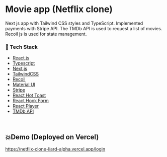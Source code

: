 # Movie app (Netflix clone)

Next js app with Tailwind CSS styles and TypeScript. Implemented payments 
with Stripe API.  The TMDb API is used to request a list of movies. Recoil js is used for state 
management.

### :space_invader: Tech Stack


  <ul>
    <li><a href="https://reactjs.org/">React.js</a></li>
    <li><a href="https://#/">Typescript</a></li>
    <li><a href="https://nextjs.org/">Next.js</a></li>
    <li><a href="https://tailwindcss.com/">TailwindCSS</a></li>
    <li><a href="https://recoiljs.org/">Recoil</a></li>
    <li><a href="https://mui.com/">Material UI</a></li>
    <li><a href="https://stripe.com/docs/api">Stripe</a></li>
    <li><a href="https://react-hot-toast.com/">React Hot Toast</a></li>
    <li><a href="https://react-hook-form.com/">React Hook Form</a></li>
    <li><a href="https://www.npmjs.com/package/react-player">React Player</a></li>
    <li><a href="https://developers.themoviedb.org/3">TMDb API</a></li>
  </ul>

<br />

## 💥Demo (Deployed on Vercel)
https://netflix-clone-liard-alpha.vercel.app/login
